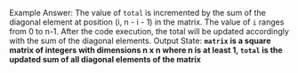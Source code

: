 Example Answer: 
The value of `total` is incremented by the sum of the diagonal element at position (i, n - i - 1) in the matrix. The value of `i` ranges from 0 to n-1. After the code execution, the total will be updated accordingly with the sum of the diagonal elements. 
Output State: **`matrix` is a square matrix of integers with dimensions n x n where n is at least 1, `total` is the updated sum of all diagonal elements of the matrix**